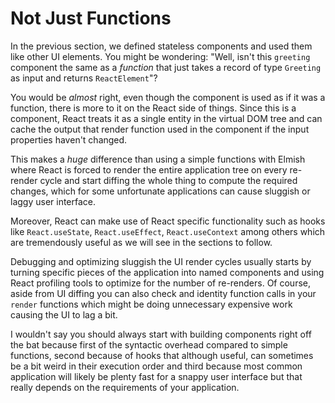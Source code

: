 # Not Just Functions

In the previous section, we defined stateless components and used them like other UI elements. You might be wondering: "Well, isn't this `greeting` component the same as a *function* that just takes a record of type `Greeting` as input and returns `ReactElement`"?

You would be *almost* right, even though the component is used as if it was a function, there is more to it on the React side of things. Since this is a component, React treats it as a single entity in the virtual DOM tree and can cache the output that render function used in the component if the input properties haven't changed.

This makes a *huge* difference than using a simple functions with Elmish where React is forced to render the entire application tree on every re-render cycle and start diffing the whole thing to compute the required changes, which for some unfortunate applications can cause sluggish or laggy user interface.

Moreover, React can make use of React specific functionality such as hooks like `React.useState`, `React.useEffect`, `React.useContext` among others which are tremendously useful as we will see in the sections to follow.

Debugging and optimizing sluggish the UI render cycles usually starts by turning specific pieces of the application into named components and using React profiling tools to optimize for the number of re-renders. Of course, aside from UI diffing you can also check and identity function calls in your `render` functions which might be doing unnecessary expensive work causing the UI to lag a bit.

I wouldn't say you should always start with building components right off the bat because first of the syntactic overhead compared to simple functions, second because of hooks that although useful, can sometimes be a bit weird in their execution order and third because most common application will likely be plenty fast for a snappy user interface but that really depends on the requirements of your application.
